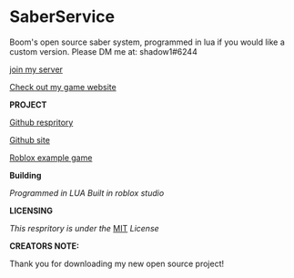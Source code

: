 # SaberService
Boom's open source saber system, programmed in lua if you would like a custom version. Please DM me at: shadow1#6244

[join my server](https://discord.com/invite/6B3s74H)

[Check out my game website](https://sites.google.com/view/booms-tsooc)

**PROJECT**

[Github respritory](https://github.com/BoomTheLuaLord/SaberService)

[Github site](https://boomthelualord.github.io/SaberService/)

[Roblox example game](https://www.roblox.com/games/4814734535/Sith-Dueling-Temple-on-Mustafar)



**Building** 

*Programmed in LUA*
*Built in roblox studio*

**LICENSING** 

*This respritory is under the* [MIT](https://github.com/BoomTheLuaLord/SaberService/blob/master/LICENSE) *License*

**CREATORS NOTE:**

Thank you for downloading my new open source project!

